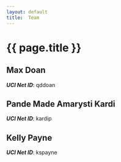 ```yaml
---
layout: default
title:  Team
---
```


# {{ page.title }}


## Max Doan
***UCI Net ID***: qddoan

## Pande Made Amarysti Kardi
***UCI Net ID***: kardip

## Kelly Payne
***UCI Net ID***: kspayne
